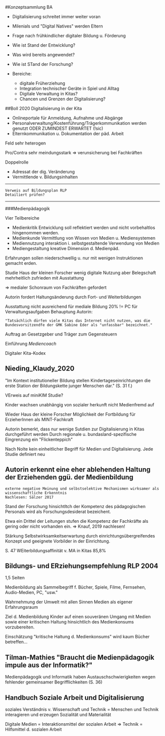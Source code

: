 #Konzeptsammlung BA


- Digitalisierung schreitet immer weiter voran
- Milenials und "Digital Natives" werden Eltern

- Frage nach frühkindlicher digitaler Bildung u. Förderung
- Wie ist Stand der Entwicklung?
- Was wird bereits angewendet?
- Wie ist STand der Forschung?

- Bereiche:
	- digitale Früherziehung
	- Integration technischer Geräte in Spiel und Alltag
	- Digitale Verwaltung in Kitas?
	- Chancen und Grenzen der Digitalisierung?





##Boll 2020 Digitalisierung in der Kita

- Onlineportale für Anmeldung, Aufnahme und Abgänge
- Personalverwaltung/Kostenführung/Trägerkommunikation werden genutzt ODER ZUMINDEST ERWARTET (!sic)
- Elternkommunikation u. Dokumentation der päd. Arbeit 

Feld sehr heterogen

Pro/Contra sehr meindungsstark
=> verunsicherung bei Fachkräften

Doppelrolle

- Adressat der dig. Veränderung
- Vermittlende v. Bildungsinhalten

---
	Verweis auf Bildungsplan RLP
	Detailiert prüfen?
---

###Medienpädagogik

Vier Teilbereiche
- Medienkritik
Entwicklung soll reflektiert werden und nicht vorbehaltlos hingenommen werden.
- Medienkunde
Vermittlung von Wissen von Medien u. Mediensystemen
- Mediennutzung
interaktion i. selbstgestaltende Verwendung von Medien
- Mediengestaltung
kreative Dimension d. Medienpäd.

Erfahrungen sollen niederschwellig u. nur mit wenigen Instruktionen gemacht erden. 


Studie Haus der kleinen Forscher
wenig digitale Nutzung
aber Belegschaft mehrheitlich zufrieden mit Ausstattung


=> medialer Schonraum von Fachkräften gefordert

Autorin fordert Haltungsänderung durch Fort- und Weiterbildungen

Ausstattung nicht ausreichend für mediale Bildung
20% != PC für Verwaltungsaufgaben
Behauptung Autorin:
	
	"Tatsächlich dürfen viele Kitas das Internet nicht nutzen, was die Bundesvorsitzendfe der GMK Sabine Eder als "unfassbar" bezeichnet."

Auftrag an Gesetzgeber und Träger zum Gegensteuern

Einführung *Mediencoach*

Digitaler Kita-Kodex

## Nieding_Klaudy_2020

"Im Kontext institutioneller Bildung stellen Kindertageseinrichtungen die erste Station der Bildungskette junger Menschen dar." (S. 31 f.)

VErweis auf miniKIM Studie?

Kinder wachsen unabhängig von sozialer herkunft nicht Medienfremd auf

Wieder Haus der kleine Forscher
	Möglichkeit der Fortbildung für ErzieherInnen als MINT-Fachkraft

Autorin  bemerkt, dass nur wenige Sutdien zur Digitalisierung in Kitas durchgeführt werden
Durch regionale u. bundasland-spezifische Eingrenzung ein "Flickenteppich"

Nach Nolte kein einheitlicher Begriff für Medien und Digitalisierung. Jede Studie definiert neu

Autorin erkennt eine eher ablehenden Haltung der Erziehenden  ggü. der Medienbildung
---
	externe negative Meinung und selbstselektive Mechanismen wirksamer als wissenschaftliche Erkenntnis
	Nachlesen: Sälzer 2017


Stand der Forschung hinsichtltch der Kompetenz des pädagogischen Personals wird als Forschungsdesiderat bezeichent.

Etwa ein Drittel der Leitungen stufen die Kompetenz der Fachkräfte als gering oder nicht vorhanden ein. 
=> Knauf, 2019 nachlesen!

Stärkung Selbstwirksamkeitserwartung durch einrichtungsübergreifendes Konzept und geeignete Vorbilder in der Einrichtung.

S. 47 
WEiterbildungsaffinität v. MA in Kitas 85,8%

## Bildungs- und ERziehungsempfehlung RLP 2004

1,5 Seiten

Medienbildung als Sammelbegriff f. Bücher, Spiele, Filme, Fernsehen, Audio-Medien, PC, "usw."

Wahrnehmung der Umwelt mit allen Sinnen 
Medien als eigener Erfahrungsraum

Ziel d. Medienbildung
Kinder auf einen souveränen Umgang mit Medien sowie einer kritischen Haltung hinsichtlich des Medienkonsums vorzubereiten.

Einschätzung "kritische Haltung d. Medienkonsums" wird kaum Bücher betreffen...

## Tilman-Mathies "Braucht die Medienpädagogik impule aus der Informatik?"

Medienpädagogik und Informatik haben Austauschschwierigkeiten wegen fehlender gemeinsamer Begrifflichkeiten (S. 36)


## Handbuch Soziale Arbeit und Digitalisierung

soziales Verständnis v. Wissenschaft und Technik = Menschen und Technik interagieren und erzeugen Sozialität und Materialität

Digitale Medien = Interaktionsmittel der sozialen Arbeit => Technik = Hilfsmittel d. sozialen Arbeit